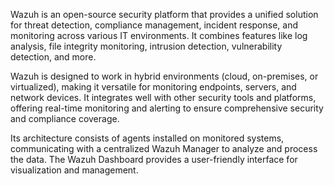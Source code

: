 Wazuh is an open-source security platform that provides a unified solution for threat detection, compliance management, incident response, and monitoring across various IT environments. It combines features like log analysis, file integrity monitoring, intrusion detection, vulnerability detection, and more.

Wazuh is designed to work in hybrid environments (cloud, on-premises, or virtualized), making it versatile for monitoring endpoints, servers, and network devices. It integrates well with other security tools and platforms, offering real-time monitoring and alerting to ensure comprehensive security and compliance coverage.

Its architecture consists of agents installed on monitored systems, communicating with a centralized Wazuh Manager to analyze and process the data. The Wazuh Dashboard provides a user-friendly interface for visualization and management.
